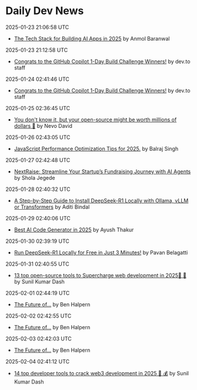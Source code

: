 # Daily Dev News

2025-01-23 21:06:58 UTC
- [The Tech Stack for Building AI Apps in 2025](https://dev.to/copilotkit/the-tech-stack-for-building-ai-apps-in-2025-12l9) by Anmol Baranwal

2025-01-23 21:12:58 UTC
- [Congrats to the GitHub Copilot 1-Day Build Challenge Winners!](https://dev.to/devteam/congrats-to-the-github-copilot-1-day-build-challenge-winners-4iok) by dev.to staff

2025-01-24 02:41:46 UTC
- [Congrats to the GitHub Copilot 1-Day Build Challenge Winners!](https://dev.to/devteam/congrats-to-the-github-copilot-1-day-build-challenge-winners-4iok) by dev.to staff

2025-01-25 02:36:45 UTC
- [You don't know it, but your open-source might be worth millions of dollars 🤑](https://dev.to/nevodavid/you-dont-know-it-but-your-open-source-might-be-worth-millions-of-dollars-47c) by Nevo David

2025-01-26 02:43:05 UTC
- [JavaScript Performance Optimization Tips for 2025.](https://dev.to/balrajola/javascript-performance-optimization-tips-for-2025-4h38) by Balraj Singh

2025-01-27 02:42:48 UTC
- [NextRaise: Streamline Your Startup’s Fundraising Journey with AI Agents](https://dev.to/sholajegede/nextraise-streamline-your-startups-fundraising-journey-with-ai-agents-3j85) by Shola Jegede

2025-01-28 02:40:32 UTC
- [A Step-by-Step Guide to Install DeepSeek-R1 Locally with Ollama, vLLM or Transformers](https://dev.to/nodeshiftcloud/a-step-by-step-guide-to-install-deepseek-r1-locally-with-ollama-vllm-or-transformers-44a1) by Aditi Bindal

2025-01-29 02:40:06 UTC
- [Best AI Code Generator in 2025](https://dev.to/potpie/best-ai-code-generator-in-2025-1poc) by Ayush Thakur

2025-01-30 02:39:19 UTC
- [Run DeepSeek-R1 Locally for Free in Just 3 Minutes!](https://dev.to/pavanbelagatti/run-deepseek-r1-locally-for-free-in-just-3-minutes-1e82) by Pavan Belagatti

2025-01-31 02:40:55 UTC
- [13 top open-source tools to Supercharge web development in 2025🎉 🚀](https://dev.to/composiodev/13-top-open-source-tools-to-supercharge-web-development-in-2025-1d81) by Sunil Kumar Dash

2025-02-01 02:44:19 UTC
- [The Future of...](https://dev.to/devteam/the-future-of-4ml4) by Ben Halpern

2025-02-02 02:42:55 UTC
- [The Future of...](https://dev.to/devteam/the-future-of-4ml4) by Ben Halpern

2025-02-03 02:42:03 UTC
- [The Future of...](https://dev.to/devteam/the-future-of-4ml4) by Ben Halpern

2025-02-04 02:41:12 UTC
- [14 top developer tools to crack web3 development in 2025 🤑 💰](https://dev.to/composiodev/14-top-developer-tools-to-crack-web3-development-in-2025-5a5a) by Sunil Kumar Dash

